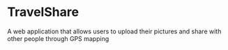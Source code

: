 # TravelShare
A web application that allows users to upload their pictures and share with other people through GPS mapping
